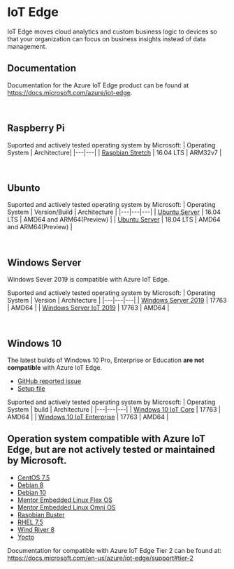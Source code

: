 # IoT Edge
IoT Edge moves cloud analytics and custom business logic to devices so that your organization can focus on business insights instead of data management.

## Documentation
Documentation for the Azure IoT Edge product can be found at https://docs.microsoft.com/azure/iot-edge.

<br>

## Raspberry Pi
Suported and actively tested operating system by Microsoft:
| Operating System | Architecture|
|---|---|
| [Raspbian Stretch](https://www.raspberrypi.org/blog/raspbian-stretch/) | 16.04 LTS | ARM32v7 |

<br>

## Ubunto
Suported and actively tested operating system by Microsoft:
| Operating System | Version/Build | Architecture |
|---|---|---| 
| [Ubuntu Server](https://docs.microsoft.com/windows-server/get-started-19/rel-notes-19) | 16.04 LTS | AMD64 and ARM64(Preview) |
| [Ubuntu Server](https://wiki.ubuntu.com/BionicBeaver/ReleaseNotes) | 18.04 LTS | AMD64 and ARM64(Preview) |

<br>

## Windows Server
 Windows Sever 2019 is compatible with Azure IoT Edge.
 
Suported and actively tested operating system by Microsoft:
| Operating System | Version | Architecture |
|---|---|---| 
| [Windows Server 2019](https://docs.microsoft.com/windows-server/get-started-19/rel-notes-19) | 17763 | AMD64 |
| [Windows Server IoT 2019](https://docs.microsoft.com/windows/iot-core/windows-server) | 17763 | AMD64 |

<br>

## Windows 10
The latest builds of Windows 10 Pro, Enterprise or Education **are not compatible** with Azure IoT Edge.
 * [GitHub reported issue](https://github.com/Azure/iotedge/issues/2400)
 * [Setup file](https://github.com/Azure/iotedge/blob/master/scripts/windows/setup/IotEdgeSecurityDaemon.ps1)
 
Suported and actively tested operating system by Microsoft:
| Operating System | build | Architecture |
|---|---|---| 
| [Windows 10 IoT Core](https://docs.microsoft.com/windows/iot-core/windows-iot-core) | 17763 | AMD64 |
| [Windows 10 IoT Enterprise](https://docs.microsoft.com/windows/iot-core/windows-iot-enterprise) | 17763 | AMD64 |

 
 
 ## Operation system compatible with Azure IoT Edge, but are not actively tested or maintained by Microsoft.
  * [CentOS 7.5](https://wiki.centos.org/Manuals/ReleaseNotes/CentOS7.1804)
  * [Debian 8](https://www.debian.org/releases/jessie/)
  * [Debian 10](https://www.debian.org/releases/buster/)
  * [Mentor Embedded Linux Flex OS](https://www.mentor.com/embedded-software/linux/mel-flex-os/)
  * [Mentor Embedded Linux Omni OS](https://www.mentor.com/embedded-software/linux/mel-omni-os/)
  * [Raspbian Buster](https://www.raspberrypi.org/blog/buster-the-new-version-of-raspbian/)
  * [RHEL 7.5](https://access.redhat.com/documentation/en-us/red_hat_enterprise_linux/7/html/7.5_release_notes/index)
  * [Wind River 8](https://docs.windriver.com/category/os-wind_river_linux)
  * [Yocto](https://www.yoctoproject.org/)
 
 
 Documentation for compatible with Azure IoT Edge Tier 2 can be found at: https://docs.microsoft.com/en-us/azure/iot-edge/support#tier-2
